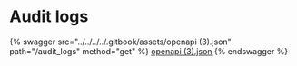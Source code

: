 # Audit logs

{% swagger src="../../../../.gitbook/assets/openapi (3).json" path="/audit_logs" method="get" %}
[openapi (3).json](<../../../../.gitbook/assets/openapi (3).json>)
{% endswagger %}
